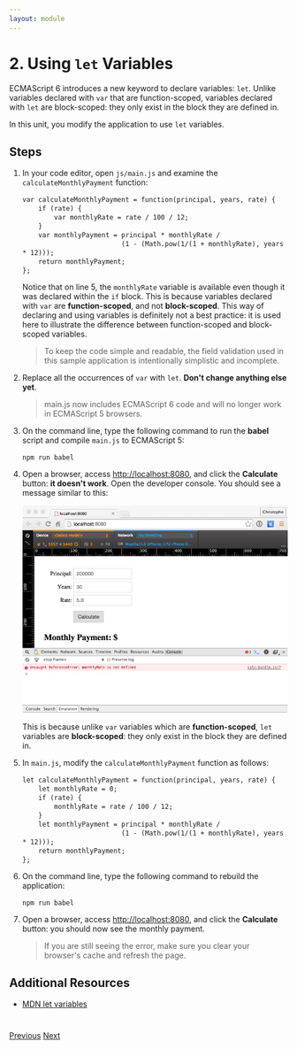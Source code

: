 ```yaml
---
layout: module
---
```

# 2. Using ```let``` Variables

ECMAScript 6 introduces a new keyword to declare variables: ```let```. Unlike variables declared with ```var``` that are function-scoped, variables declared with ```let``` are block-scoped: they only exist in the block they are defined in. 

In this unit, you modify the application to use ```let``` variables. 


## Steps 

1. In your code editor, open `js/main.js` and examine the ```calculateMonthlyPayment``` function:

	```
	var calculateMonthlyPayment = function(principal, years, rate) {
		if (rate) {
			var monthlyRate = rate / 100 / 12;
		}
		var monthlyPayment = principal * monthlyRate / 
		                     (1 - (Math.pow(1/(1 + monthlyRate), years * 12)));
		return monthlyPayment;
	};
	```

	Notice that on line 5, the `monthlyRate` variable is available even though it was declared within the `if` block. This is because variables declared with `var` are **function-scoped**, and not **block-scoped**. This way of declaring and using variables is definitely not a best practice: it is used here to illustrate the difference between function-scoped and block-scoped variables.
	
	> To keep the code simple and readable, the field validation used in this sample application is intentionally simplistic and incomplete.	

1. Replace all the occurrences of ```var``` with ```let```. **Don't change anything else yet**. 

	> main.js now includes ECMAScript 6 code and will no longer work in ECMAScript 5 browsers.   

1. On the command line, type the following command to run the **babel** script and compile `main.js` to ECMAScript 5:

	```
    npm run babel
	```

1. Open a browser, access [http://localhost:8080](http://localhost:8080), and click the **Calculate** button: **it doesn't work**. Open the developer console. You should see a message similar to this:
	
	![](images/unit02-error.jpg)
	
	
	This is because unlike ```var``` variables which are **function-scoped**, ```let``` variables are **block-scoped**: they only exist in the block they are defined in. 

1. In `main.js`, modify the ```calculateMonthlyPayment``` function as follows:

    ```
    let calculateMonthlyPayment = function(principal, years, rate) {
        let monthlyRate = 0;
        if (rate) {
            monthlyRate = rate / 100 / 12;
        }
        let monthlyPayment = principal * monthlyRate / 
                             (1 - (Math.pow(1/(1 + monthlyRate), years * 12)));
        return monthlyPayment;
    };
    ```

1. On the command line, type the following command to rebuild the application:

	```
    npm run babel
	```

1. Open a browser, access [http://localhost:8080](http://localhost:8080), and click the **Calculate** button: you should now see the monthly payment.

	> If you are still seeing the error, make sure you clear your browser's cache and refresh the page.


## Additional Resources

- [MDN let variables](https://developer.mozilla.org/en-US/docs/Web/JavaScript/Reference/Statements/let)


<div class="row" style="margin-top:40px;">
<div class="col-sm-12">
<a href="ecmascript6-setup-babel.html" class="btn btn-default"><i class="glyphicon glyphicon-chevron-left"></i> Previous</a>
<a href="ecmascript6-destructuring.html" class="btn btn-default pull-right">Next <i class="glyphicon glyphicon-chevron-right"></i></a>
</div>
</div>
